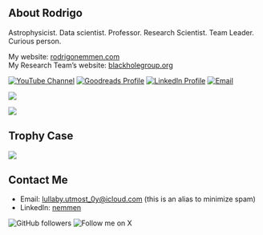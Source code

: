 ## About Rodrigo

Astrophysicist. Data scientist. Professor. Research Scientist. Team Leader. Curious person.

My website: [rodrigonemmen.com](https://rodrigonemmen.com) \
My Research Team’s website: [blackholegroup.org](https://blackholegroup.org)

[![YouTube Channel](https://img.shields.io/badge/YouTube-FF0000?style=flat-square&logo=youtube&logoColor=white)](http://www.youtube.com/@RodrigoNemmendaSilva)
[![Goodreads Profile](https://img.shields.io/badge/Goodreads-372213?style=flat-square&logo=goodreads&logoColor=white)](https://www.goodreads.com/user/show/23648829-rodrigo-nemmen)
[![LinkedIn Profile](https://img.shields.io/badge/LinkedIn-0A66C2?style=flat-square&logo=linkedin&logoColor=white)](https://www.linkedin.com/in/nemmen)
[![Email](https://img.shields.io/badge/Email-D14836?style=flat-square&logo=gmail&logoColor=white)](mailto:lullaby.utmost_0y@icloud.com)

![](https://github-readme-stats.vercel.app/api?username=rsnemmen&show_icons=true&theme=radical)

![](https://github-readme-stats.vercel.app/api/top-langs/?username=rsnemmen&layout=compact&theme=radical)

## Trophy Case

![](https://github-profile-trophy.vercel.app/?username=rsnemmen&theme=radical)

## Contact Me

- Email: [lullaby.utmost_0y@icloud.com](mailto:lullaby.utmost_0y@icloud.com) (this is an alias to minimize spam)
- LinkedIn: [nemmen](https://linkedin.com/in/nemmen)


![GitHub followers](https://img.shields.io/github/followers/rsnemmen?style=social)
![Follow me on X](https://img.shields.io/twitter/follow/nemmen?style=social)
